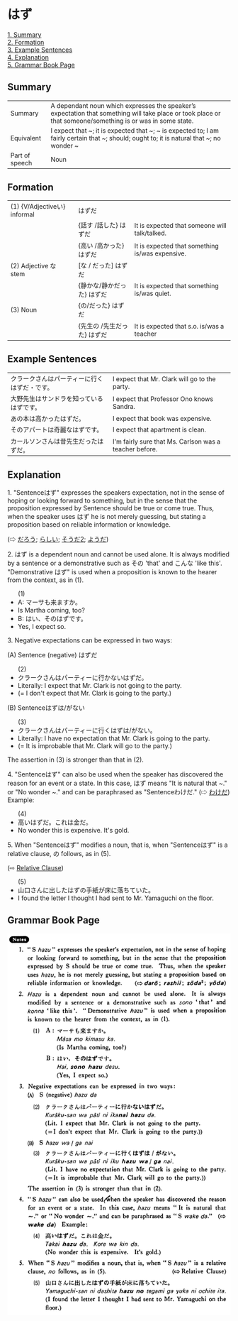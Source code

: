 # はず

[1. Summary](#summary)<br>
[2. Formation](#formation)<br>
[3. Example Sentences](#example-sentences)<br>
[4. Explanation](#explanation)<br>
[5. Grammar Book Page](#grammar-book-page)<br>


## Summary

<table><tr>   <td>Summary</td>   <td>A dependant noun which expresses the speaker’s expectation that something will take place or took place or that someone/something is or was in some state.</td></tr><tr>   <td>Equivalent</td>   <td>I expect that ~; it is expected that ~; ~ is expected to; I am fairly certain that ~; should; ought to; it is natural that ~; no wonder ~</td></tr><tr>   <td>Part of speech</td>   <td>Noun</td></tr></table>

## Formation

<table class="table"> <tbody><tr class="tr head"> <td class="td"><span class="numbers">(1)</span> <span> <span class="bold">{V/Adjectiveい}    informal </span></span></td> <td class="td"><span class="concept">はずだ</span> </td> <td class="td"><span>&nbsp;</span></td> </tr> <tr class="tr"> <td class="td"><span>&nbsp;</span></td> <td class="td"><span>{話す /話した} <span class="concept">はずだ</span></span></td> <td class="td"><span>It    is expected that someone will talk/talked.</span></td> </tr> <tr class="tr"> <td class="td"><span>&nbsp;</span></td> <td class="td"><span>{高い /高かった} <span class="concept">はずだ</span></span></td> <td class="td"><span>It    is expected that something is/was expensive.</span></td> </tr> <tr class="tr head"> <td class="td"><span class="numbers">(2)</span> <span> <span class="bold">Adjective な stem </span></span></td> <td class="td"><span>[<span class="concept">な </span>/ <span class="concept">だった</span>] <span class="concept">はずだ</span></span></td> <td class="td"><span>&nbsp;</span></td> </tr> <tr class="tr"> <td class="td"><span>&nbsp;</span></td> <td class="td"><span>{静か<span class="concept">な</span>/静か<span class="concept">だった</span>} <span class="concept">はずだ</span></span></td> <td class="td"><span>It    is expected that something is/was quiet.</span></td> </tr> <tr class="tr head"> <td class="td"><span class="numbers">(3)</span> <span> <span class="bold">Noun </span></span></td> <td class="td"><span>{<span class="concept">の</span>/<span class="concept">だった</span>} <span class="concept">はずだ</span></span></td> <td class="td"><span>&nbsp;</span></td> </tr> <tr class="tr"> <td class="td"><span>&nbsp;</span></td> <td class="td"><span>{先生の /先生だった} はずだ</span></td> <td class="td"><span>It    is expected that s.o. is/was a teacher</span></td> </tr> </tbody></table>

## Example Sentences

<table><tr>   <td>クラークさんはパーティーに行くはずだ・です。</td>   <td>I expect that Mr. Clark will go to the party.</td></tr><tr>   <td>大野先生はサンドラを知っているはずです。</td>   <td>I expect that Professor Ono knows Sandra.</td></tr><tr>   <td>あの本は高かったはずだ。</td>   <td>I expect that book was expensive.</td></tr><tr>   <td>そのアパートは奇麗なはずです。</td>   <td>I expect that apartment is clean.</td></tr><tr>   <td>カールソンさんは昔先生だったはずだ。</td>   <td>I'm fairly sure that Ms. Carlson was a teacher before.</td></tr></table>

## Explanation

<p>1. "Sentence<span class="cloze">はず</span>" expresses the speakers expectation, not in the sense of hoping or looking forward to something, but in the sense that the proposition expressed by Sentence should be true or come true. Thus, when the speaker uses <span class="cloze">はず</span> he is not merely guessing, but stating a proposition based on reliable information or knowledge. </p>  <p>(⇨ <a href="#㊦ だろう">だろう</a>; <a href="#㊦ らしい">らしい</a>; <a href="#㊦ そうだ (2)">そうだ2</a>; <a href="#㊦ ようだ">ようだ</a>)</p>  <p>2. <span class="cloze">はず</span> is a dependent noun and cannot be used alone. It is always modified by a sentence or a demonstrative such as その 'that' and こんな 'like this'. "Demonstrative <span class="cloze">はず</span>" is used when a proposition is known to the hearer from the context, as in (1).</p>  <ul>(1) <li>A: マーサも来ますか。</li> <li>Is Martha coming, too?</li>  <li>B: はい、その<span class="cloze">はず</span>です。</li> <li>Yes, I expect so.</li> </ul>  <p>3. Negative expectations can be expressed in two ways:</p>  <p>(A) Sentence (negative) <span class="cloze">はず</span>だ</p>  <ul>(2) <li>クラークさんはパーティーに行かない<span class="cloze">はず</span>だ。</li> <li>Literally: I expect that Mr. Clark is not going to the party.</li> <li>(= I don't expect that Mr. Clark is going to the party.)</li> </ul>  <p>(B) Sentenceはずは/がない</p>  <ul>(3) <li>クラークさんはパーティーに行く<span class="cloze">はず</span>は/がない。</li> <li>Literally: I have no expectation that Mr. Clark is going to the party.</li> <li>(= It is improbable that Mr. Clark will go to the party.)</li> </ul>  <p>The assertion in (3) is stronger than that in (2).</p>  <p>4. "Sentence<span class="cloze">はず</span>" can also be used when the speaker has discovered the reason for an event or a state. In this case, <span class="cloze">はず</span> means "It is natural that ~." or "No wonder ~." and can be paraphrased as "Sentenceわけだ." (⇨ <a href="#㊦ わけだ">わけだ</a>) Example:</p>  <ul>(4) <li>高い<span class="cloze">はず</span>だ。これは金だ。</li> <li>No wonder this is expensive. It's gold.</li> </ul>  <p>5. When "Sentence<span class="cloze">はず</span>" modifies a noun, that is, when "Sentence<span class="cloze">はず</span>" is a relative clause, の follows, as in (5).</p>  <p>(⇨ <a href="#㊦ Relative Clause">Relative Clause</a>)</p>  <ul>(5) <li>山口さんに出した<span class="cloze">はず</span>の手紙が床に落ちていた。</li> <li>I found the letter I thought I had sent to Mr. Yamaguchi on the floor.</li> </ul>

## Grammar Book Page

![](../img/Basicはず.png)

